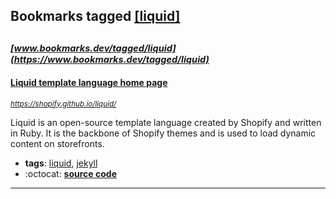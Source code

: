 ## Bookmarks tagged [[liquid]](https://www.bookmarks.dev/search?q=[liquid])

_<sup><sup>[www.bookmarks.dev/tagged/liquid](https://www.bookmarks.dev/tagged/liquid)</sup></sup>_
---
#### [Liquid template language home page](https://shopify.github.io/liquid/)
_<sup>https://shopify.github.io/liquid/</sup>_

Liquid is an open-source template language created by Shopify and written in Ruby. It is the backbone of Shopify themes and is used to load dynamic content on storefronts.
* **tags**: [liquid](../tagged/liquid.md), [jekyll](../tagged/jekyll.md)
* :octocat: **[source code](https://github.com/Shopify/liquid)**
---
